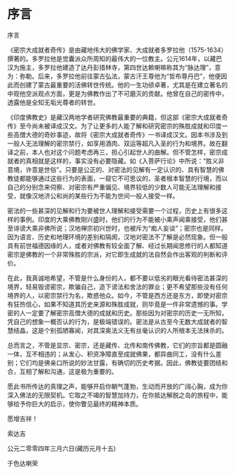 # 序言

序言

《密宗大成就者奇传》是由藏地伟大的佛学家、大成就者多罗拉他（1575-1634）撰著的。多罗拉他是觉囊派众所周知的最伟大的一位教主。公元1614年，以藏巴汉为施主，多罗拉他建造了达丹彭措林寺，第四世达赖喇嘛称其为“脉达理”，意为：弥勒。后来，多罗拉他前往蒙古弘法，蒙古汗王尊他为“哲布尊丹巴”，他便因此而创建了蒙古最重要的活佛转世传统。他的一生功绩卓著，尤其是在建立著名的中观他空派观点方面，更是为佛教作出了不可磨灭的贡献。他曾在自己的密传中，透露他是全知无垢光尊者的转世。

《印度佛教史》是藏汉两地学者研究佛教最重要的典籍，但这部《密宗大成就者奇传》至今尚未被译成汉文。为了让更多的人能了解和研究密宗的殊胜成就和印度一些高僧大德的奇妙事迹，故将《密宗大成就者奇传》一书译成汉文。因本书涉及到一般人无法理解的密宗禁行，如享用酒肉、双运等超凡入圣的行为和境界。故在翻译之前，本人也对这个问题考虑再三，担心引起世人的曲解。但不管怎样，密宗成就者的真相就是这样的，事实没有必要隐藏。如《入菩萨行论》中所说：“胜义非意境，许意是世俗”。只要是公正的、对密法的见解有一定认识的、具有智慧的佛教徒都能够通过这些行为的表面，一窥它不可思议的，圣者根本智慧的行境，而以自己的分别念来伺察、对密宗有严重偏见、境界较低的少数人可能无法理解和接受，就像汉地济公和尚的某些行为不能为世间一般人接受一样。

密法的一些甚深的见解和行为要被世人理解和接受需要一个过程，历史上有很多这样的事例。印度的大乘佛教刚兴盛时，他们的行为不能被小乘声闻乘接受，他们甚至诽谤大乘非佛所说；汉地禅宗初兴世时，也被斥为“痴人妄谈”；密宗也是同样。因为语言、历史和地理环境的差别和隔阂，汉地对密法不了解是必然现象。但一般具有前世福德因缘的人，或者对佛教有较全面了解、经过长期闻思修行的人都知道密宗是佛教的一个非常殊胜的宗派，对它即生成就的法自然会作出客观的判断和评价。

在此，我真诚地希望，不管是什么身份的人，都不要以低劣的眼光看待密法甚深的境界，轻易毁谤密宗，欺骗自己，造下谤法和舍法的罪业；更不希望那些没有任何境界的人，以密宗禁行为名，欺惑他众。如今，不管是西方还是东方，即使对密宗有狂热信心，如果不知道其历史来源和殊胜成就，则毕竟是一件非常遗憾的事。学密的人一定要了解密宗高僧大德的成就和历史。那些因为对密宗的历史一无所知，凭自己的想象一概否认的行为，是极端错误的。密法是从古至今无数大成就者的智慧结晶，这是个别孤陋寡闻，对其深奥法义无有丝毫认识的人所根本无法抹杀的。

总而言之，不管是显宗、密宗，还是藏传、北传和南传佛教，它们的宗旨都是圆融一体，互不相违的；从发心、积资净障直至成就佛果，都异曲同工，没有什么差别；它们均是佛亲口所说的妙法甘露，有确切的历史考据。因此，佛教徒要团结和合，互相了解和沟通，这是极为重要的。

愿此书所传达的真理之声，能够开启你朝气蓬勃，生动而开放的广阔心胸，成为你深入佛法的无限契机。它取之不竭的智慧加持力，在你抵达解脱之岛的旅程中，能够给予你巨大的启示，使你瞥见最终的精神本质。

愿增吉祥！

索达吉

公元二零零四年三月六日\(藏历元月十五\)

于色达喇荣

